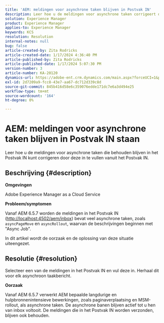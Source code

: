 ```yaml
---
title: 'AEM: meldingen voor asynchrone taken blijven in Postvak IN'
description: Leer hoe u de meldingen voor asynchrone taken corrigeert die in het Postvak IN blijven staan.
solution: Experience Manager
product: Experience Manager
applies-to: Experience Manager
keywords: KCS
resolution: Resolution
internal-notes: null
bug: false
article-created-by: Zita Rodricks
article-created-date: 1/17/2024 4:36:40 PM
article-published-by: Zita Rodricks
article-published-date: 1/17/2024 5:07:30 PM
version-number: 3
article-number: KA-20120
dynamics-url: https://adobe-ent.crm.dynamics.com/main.aspx?forceUCI=1&pagetype=entityrecord&etn=knowledgearticle&id=094bc993-56b5-ee11-a569-6045bd006239
exl-id: 2d7209a9-fcc8-43e7-aa67-dc712d339c8d
source-git-commit: 845b416d58e6c359076edde171dc7e6a3d494e25
workflow-type: tm+mt
source-wordcount: '164'
ht-degree: 0%

---
```


# AEM: meldingen voor asynchrone taken blijven in Postvak IN staan


Leer hoe u de meldingen voor asynchrone taken die behouden blijven in het Postvak IN kunt corrigeren door deze in te vullen vanuit het Postvak IN.

## Beschrijving {#description}


<b>Omgevingen</b>

Adobe Experience Manager as a Cloud Service

<b>Probleem/symptomen</b>

Vanaf AEM 6.5.7 worden de meldingen in het Postvak IN ([http://localhost:4502/aem/inbox](http://localhost:4502/aem/inbox)) bevat veel asynchrone taken, zoals `asyncPageMove` en `asyncRollout`, waarvan de beschrijvingen beginnen met &quot;Async Job&quot;.

In dit artikel wordt de oorzaak en de oplossing van deze situatie uiteengezet.




## Resolutie {#resolution}


Selecteer een van de meldingen in het Postvak IN en vul deze in. Herhaal dit voor elk asynchroon taakbericht.

<b>Oorzaak</b>

Vanaf AEM 6.5.7 verwerkt AEM bepaalde langdurige en hulpbronnenintensieve bewerkingen, zoals paginaverplaatsing en MSM-rollout, als asynchrone taken. De asynchrone banen blijven actief tot u hen van inbox voltooit. De meldingen die in het Postvak IN worden verzonden, blijven ook behouden.

